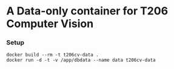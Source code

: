 # A Data-only container for T206 Computer Vision

### Setup
    docker build --rm -t t206cv-data .
    docker run -d -t -v /app/dbdata --name data t206cv-data
